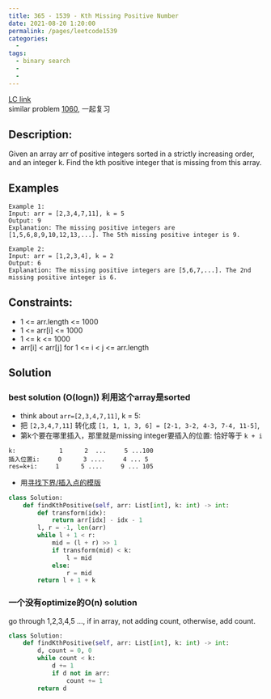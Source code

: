 ```yaml
---
title: 365 - 1539 - Kth Missing Positive Number
date: 2021-08-20 1:20:00
permalink: /pages/leetcode1539
categories:
  - 
tags:
  - binary search
  - 
  - 
---
```

[LC link](https://leetcode.com/problems/kth-missing-positive-number/submissions/)   
similar problem [1060](https://emmableu.github.io/blog/pages/f000a1/), 一起复习

## Description:
Given an array arr of positive integers sorted in a strictly increasing order, and an integer k.
Find the kth positive integer that is missing from this array.

## Examples
```
Example 1:
Input: arr = [2,3,4,7,11], k = 5
Output: 9
Explanation: The missing positive integers are [1,5,6,8,9,10,12,13,...]. The 5th missing positive integer is 9.

Example 2:
Input: arr = [1,2,3,4], k = 2
Output: 6
Explanation: The missing positive integers are [5,6,7,...]. The 2nd missing positive integer is 6.
```
## Constraints:
- 1 <= arr.length <= 1000
- 1 <= arr[i] <= 1000
- 1 <= k <= 1000
- arr[i] < arr[j] for 1 <= i < j <= arr.length



## Solution
### best solution (O(logn)) 利用这个array是sorted
- think about `arr=[2,3,4,7,11]`, k = 5: 
- 把 `[2,3,4,7,11]` 转化成 `[1, 1, 1, 3, 6] = [2-1, 3-2, 4-3, 7-4, 11-5]`,
- 第k个要在哪里插入，那里就是missing integer要插入的位置: 恰好等于 `k + i`
```
k:            1      2  ...     5 ...100
插入位置i:     0      3 ....     4 ... 5
res=k+i:     1      5 ....     9 ... 105
```

- 用[寻找下界/插入点的模版](https://emmableu.github.io/blog/pages/fb7263)
```python
class Solution:
    def findKthPositive(self, arr: List[int], k: int) -> int:
        def transform(idx):
            return arr[idx] - idx - 1
        l, r = -1, len(arr)
        while l + 1 < r:
            mid = (l + r) >> 1
            if transform(mid) < k:
                l = mid
            else:
                r = mid
        return l + 1 + k
```

### 一个没有optimize的O(n) solution
go through 1,2,3,4,5 ..., if in array, not adding count, otherwise, add count.
```python
class Solution:
    def findKthPositive(self, arr: List[int], k: int) -> int:
        d, count = 0, 0
        while count < k:
            d += 1
            if d not in arr:
                count += 1
        return d       
```
